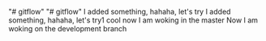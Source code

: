 "# gitflow" 
"# gitflow" 
I added something, hahaha, let's try
I added something, hahaha, let's try1
cool now I am woking in the master
Now I am woking on the development branch